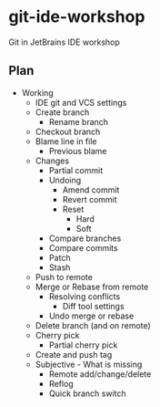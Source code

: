 # git-ide-workshop

Git in JetBrains IDE workshop

## Plan

* Working
  * IDE git and VCS settings
  * Create branch
    * Rename branch
  * Checkout branch
  * Blame line in file
    * Previous blame
  * Changes
    * Partial commit
    * Undoing
      * Amend commit
      * Revert commit
      * Reset
        * Hard
        * Soft
    * Compare branches
    * Compare commits
    * Patch
    * Stash
  * Push to remote
  * Merge or Rebase from remote
    * Resolving conflicts
      * Diff tool settings
    * Undo merge or rebase
  * Delete branch (and on remote)
  * Cherry pick
    * Partial cherry pick
  * Create and push tag
  * Subjective - What is missing
    * Remote add/change/delete
    * Reflog
    * Quick branch switch